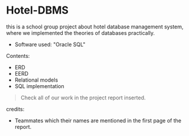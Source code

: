 # Hotel-DBMS
this is a school group project about hotel database management system, where we implemented the theories of databases practically. 


- Software used: "Oracle SQL"

Contents:
- ERD 
- EERD 
- Relational models 
- SQL implementation



> Check all of our work in the project report inserted.


credits:
- Teammates which their names are mentioned in the first page of the report.
